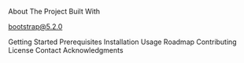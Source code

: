 About The Project
Built With

bootstrap@5.2.0

Getting Started
Prerequisites
Installation
Usage
Roadmap
Contributing
License
Contact
Acknowledgments